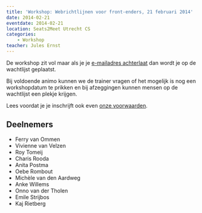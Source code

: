```yaml
---
title: 'Workshop: Webrichtlijnen voor front-enders, 21 februari 2014'
date: 2014-02-21
eventdate: 2014-02-21
location: Seats2Meet Utrecht CS
categories:
    - Workshop
teacher: Jules Ernst
---
```


De workshop zit vol maar als je je [e-mailadres achterlaat](#formulier-1) dan wordt je op de wachtlijst geplaatst.

Bij voldoende animo kunnen we de trainer vragen of het mogelijk is nog een workshopdatum te prikken en bij afzeggingen kunnen mensen op de wachtlijst een plekje krijgen.

Lees voordat je je inschrijft ook even [onze voorwaarden](/workshops/voor-deelnemers).

## Deelnemers

-   Ferry van Ommen
-   Vivienne van Velzen
-   Roy Tomeij
-   Charis Rooda
-   Anita Postma
-   Oebe Rombout
-   Michèle van den Aardweg
-   Anke Willems
-   Onno van der Tholen
-   Emile Strijbos
-   Kaj Rietberg
